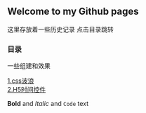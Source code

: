 ## Welcome to my Github pages
这里存放着一些历史记录
点击目录跳转


### 目录

一些组建和效果

[1.css波浪](https://baby00700.github.io/littlecase/demo/CSS%E6%B3%A2%E6%B5%AA/css%E6%B3%A2%E6%B5%AA%E6%95%88%E6%9E%9C.html)<br/>
[2.H5时间控件](https://baby00700.github.io/littlecase/demo/H5时间控件/dtpicker.html)<br/>



**Bold** and _Italic_ and `Code` text

